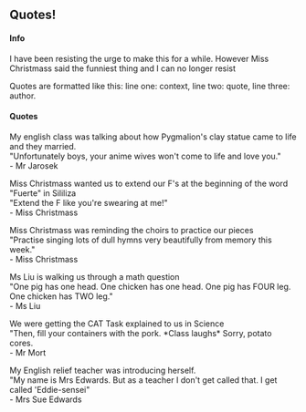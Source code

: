 <head>
  <title>Quotes</title>
</head>
<body>
  <h2>Quotes!</h2>
  <h4>Info</h4>
  <p>I have been resisting the urge to make this for a while. However Miss Christmass said the funniest thing and I can no longer resist</p>
  <p>Quotes are formatted like this: line one: context, line two: quote, line three: author.</p>
  <h4>Quotes</h4>
  <p>My english class was talking about how Pygmalion's clay statue came to life and they married.<br>"Unfortunately boys, your anime wives won't come to life and love you."<br>- Mr Jarosek</p>
  <p>Miss Christmass wanted us to extend our F's at the beginning of the word "Fuerte" in Sililiza<br>"Extend the F like you're swearing at me!"<br>- Miss Christmass</p>
  <p>Miss Christmass was reminding the choirs to practice our pieces<br>"Practise singing lots of dull hymns very beautifully from memory this week."<br>- Miss Christmass</p>
  <p>Ms Liu is walking us through a math question<br>"One pig has one head. One chicken has one head. One pig has FOUR leg. One chicken has TWO leg."<br>- Ms Liu</p>
  <p>We were getting the CAT Task explained to us in Science<br>"Then, fill your containers with the pork. *Class laughs* Sorry, potato cores.<br>- Mr Mort</p>
  <p>My English relief teacher was introducing herself.<br>"My name is Mrs Edwards. But as a teacher I don't get called that. I get called 'Eddie-sensei"<br>- Mrs Sue Edwards</p>
</body>